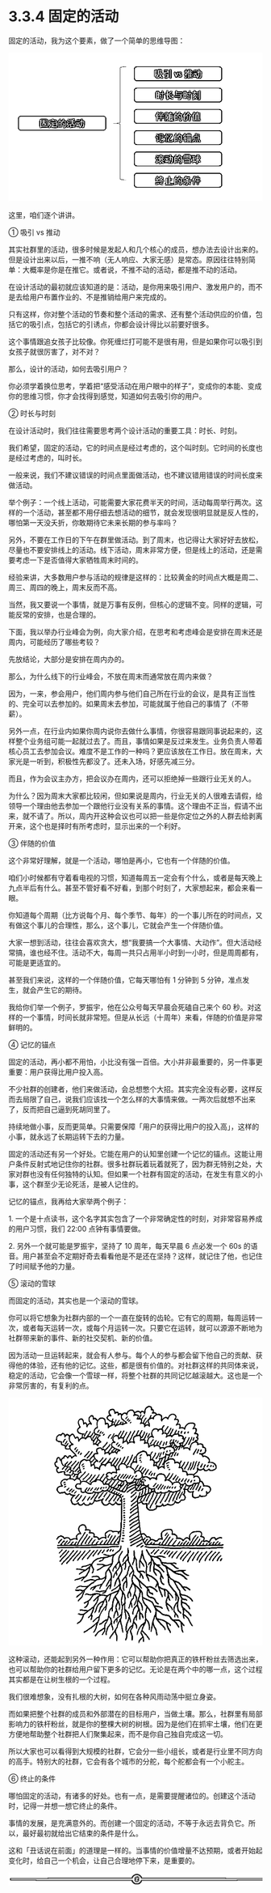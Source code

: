 # 3.3.4 固定的活动

固定的活动，我为这个要素，做了一个简单的思维导图：

![](img/614c4b8dd711e7d6f319c6de820932bc.png)

这里，咱们逐个讲讲。

① 吸引 vs 推动

其实社群里的活动，很多时候是发起人和几个核心的成员，想办法去设计出来的。但是设计出来以后，一推不响（无人响应、大家无感）是常态。原因往往特别简单：大概率是你是在推它。或者说，不推不动的活动，都是推不动的活动。

在设计活动的最初就应该知道的是：活动，是你用来吸引用户、激发用户的，而不是去给用户布置作业的、不是推销给用户来完成的。

只有这样，你对整个活动的节奏和整个活动的需求、还有整个活动供应的价值，包括它的吸引点，包括它的引诱点，你都会设计得比以前要好很多。

这个事情跟追女孩子比较像。你死缠烂打可能不是很有用，但是如果你可以吸引到女孩子就很厉害了，对不对？

那么，设计的活动，如何去吸引用户？

你必须学着换位思考，学着把“感受活动在用户眼中的样子”，变成你的本能、变成你的思维习惯，你才会找得到感觉，知道如何去吸引你的用户。

② 时长与时刻

在设计活动时，我们往往需要思考两个设计活动的重要工具：时长、时刻。

我们希望，固定的活动，它的时间点是经过考虑的，这个叫时刻。它时间的长度也是经过考虑的，叫时长。

一般来说，我们不建议错误的时间点里面做活动，也不建议错用错误的时间长度来做活动。

举个例子：一个线上活动，可能需要大家花费半天的时间，活动每周举行两次。这样的一个活动，甚至都不用仔细去想活动的细节，就会发现很明显就是反人性的，哪怕第一天没夭折，你敢期待它未来长期的参与率吗？

另外，不要在工作日的下午在群里做活动。到了周末，也记得让大家好好去放松，尽量也不要安排线上的活动。线下活动，周末非常方便，但是线上的活动，还是需要考虑一下是否值得大家牺牲周末时间的。

经验来讲，大多数用户参与活动的规律是这样的：比较黄金的时间点大概是周二、周三、周四的晚上，周末反而不高。

当然，我又要说一个事情，就是万事有反例，但核心的逻辑不变。同样的逻辑，可能反常的安排，也是合理的。

下面，我以举办行业峰会为例，向大家介绍，在思考和考虑峰会是安排在周末还是周内，可能经历了哪些考较？

先放结论，大部分是安排在周内办的。

那么，为什么线下的行业峰会，不放在周末而通常放在周内来做？

因为，一来，参会用户，他们周内参与他们自己所在行业的会议，是具有正当性的、完全可以去参加的。如果周末去参加，可能就属于他自己的事情了（不带薪）。

另外一点，在行业内如果你周内说你去做什么事情，你很容易跟同事说起来的，这样整个业务组可能一起就过去了。而且，事情如果是反过来发生。业务负责人带着核心员工去参加会议。难度不是工作的一种吗？更应该放在工作日。放在周末，大家光是一听到，积极性先都没了。还未入场，好感先减三分。

而且，作为会议主办方，把会议办在周内，还可以拒绝掉一些跟行业无关的人。

为什么？因为周末大家都比较闲，但如果说是周内，行业无关的人很难去请假，给领导一个理由他去参加一个跟他行业没有关系的事情。这个理由不正当，假请不出来，就不请了。所以，周内开这种会议也可以把一些是你定位之外的人群去给剥离开来，这个也是择时有所考虑时，显示出来的一个利好。

③ 伴随的价值

这个非常好理解，就是一个活动，哪怕是再小，它也有一个伴随的价值。

咱们小时候都有守着看电视的习惯，知道每周五一定会有个什么，或者是每天晚上九点半后有什么。甚至不管好看不好看，到那个时刻了，大家想起来，都会来看一眼。

你知道每个周期（比方说每个月、每个季节、每年）的一个事儿所在的时间点，又有做这个事儿的合理性，那么，这个事儿，它就会产生一个伴随价值。

大家一想到活动，往往会喜欢贪大，想“我要搞一个大事情、大动作”。但大活动经常搞，谁也经不住。活动不大，每周一共只占用半小时到一小时，但是周周都有，可能是更适宜的。

甚至我们来说，这样的一个伴随价值，它每天哪怕有 1 分钟到 5 分钟，准点发生，就会产生它的期待。

我给你们举一个例子，罗振宇，他在公众号每天早晨会死磕自己来个 60 秒。对这样的一个事情，时间长就非常短。但是从长远（十周年）来看，伴随的价值是非常鲜明的。

④ 记忆的锚点

固定的活动，再小都不用怕，小比没有强一百倍。大小并非最重要的，另一件事更重要：用户获得比用户投入高。

不少社群的创建者，他们来做活动，会总想憋个大招。其实完全没有必要，这样反而去局限了自己，说我们应该找一个怎么样的大事情来做。一两次后就想不出来了，反而把自己逼到死胡同里了。

持续地做小事，反而更简单。只需要保障「用户的获得比用户的投入高」，这样的小事，就永远了长期运转下去的力量。

固定的活动还有另一个好处。它能在用户的认知里创建一个记忆的锚点。这能让用户条件反射式地记住你的社群。很多社群玩着玩着就死了，因为群无特别之处，大家对群也没有任何独特的认知。但如果一个社群有固定的活动，在发生有意义的小事，这个群至少无论死活，是被人记住的。

记忆的锚点，我再给大家举两个例子：

1\. 一个是十点读书，这个名字其实包含了一个非常确定性的时刻，对非常容易养成的用户习惯，我们 22:00 点钟有事情要做。

2\. 另外一个就可能是罗振宇，坚持了 10 周年，每天早晨 6 点必发一个 60s 的语音。用户甚至会不定期好奇去看看他是不是还在坚持？这样，就记住了他，也记住了时间赋予他的力量。

⑤ 滚动的雪球

而固定的活动，其实也是一个滚动的雪球。

你可以将它想象为社群内部的一个一直在旋转的齿轮。它有它的周期，每周运转一次，或者每天运转一次，或每个月运转一次。只要它在运转，就可以源源不断地为社群带来新的事件、新的社交契机、新的价值。

因为活动一旦运转起来，就会有人参与。每个人的参与都会留下他自己的贡献、获得他的体验，还有他的记忆。这些，都是很有价值的。对社群这样的共同体来说，稳定的活动，它会像一个雪球一样，将整个社群的共同记忆越滚越大。这也是一个非常厉害的，有复利的点。

![](img/4d55d8de50bf5e706731655fbb3e0bf8.png)

这种滚动，还能起到另外一种作用：它可以帮助你把真正的铁杆粉丝去筛选出来，也可以帮助你的社群给用户留下更多的记忆。无论是在两个中的哪一点，这个过程其实都是在让树生根的一个过程。

我们很难想象，没有扎根的大树，如何在各种风雨动荡中挺立身姿。

而如果把整个社群的成员和外部潜在的目标用户，当做土壤。那么，社群里有局部影响力的铁杆粉丝，就是你的整棵大树的树根。因为是他们在抓牢土壤，他们在更方便地帮助整个社群把人们聚集起来，而不是你自己独自完成这一切。

所以大家也可以看得到大规模的社群，它会分一些小组长，或者是行业里不同方向的高手。特别大的社群，它会有各个城市的分舵，每个舵都会有一个小舵主。

⑥ 终止的条件

哪怕固定的活动，有诸多的好处。也有一点，是需要提醒诸位的。创建这个活动时，记得一并想一想它终止的条件。

事情的发展，是充满意外的。而创建一个固定的活动，不等于永远去背负它。所以，最好最初就给出它结束的条件是什么。

这和「丑话说在前面」的道理是一样的。当事情的价值增量不达预期，或者开始起变化时，给自己一个机会，让自己合理地停下来，是重要的。

![](img/08b409e548d8d310a42e1b70226b77ec.png)
